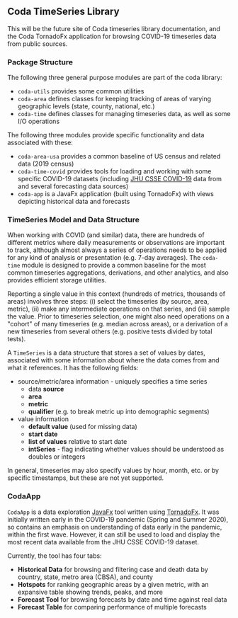 ## Coda TimeSeries Library

This will be the future site of Coda timeseries library documentation, and the Coda TornadoFx application for browsing COVID-19 timeseries data from public sources.

### Package Structure

The following three general purpose modules are part of the coda library:

- `coda-utils` provides some common utilities
- `coda-area` defines classes for keeping tracking of areas of varying geographic levels (state, county, national, etc.)
- `coda-time` defines classes for managing timeseries data, as well as some I/O operations 

The following three modules provide specific functionality and data associated with these:

- `coda-area-usa` provides a common baseline of US census and related data (2019 census)
- `coda-time-covid` provides tools for loading and working with some specific COVID-19 datasets (including [JHU CSSE COVID-19](https://github.com/CSSEGISandData/COVID-19) data from and several forecasting data sources)
- `coda-app` is a JavaFx application (built using TornadoFx) with views depicting historical data and forecasts

### TimeSeries Model and Data Structure
When working with COVID (and similar) data, there are hundreds of different metrics where daily measurements or observations are important to track, although almost always a series of operations needs to be applied for any kind of analysis or presentation (e.g. 7-day averages). The `coda-time` module is designed to provide a common baseline for the most common timeseries aggregations, derivations, and other analytics, and also provides efficient storage utilities.

Reporting a single value in this context (hundreds of metrics, thousands of areas) involves three steps: (i) select the timeseries (by source, area, metric), (ii) make any intermediate operations on that series, and (iii) sample the value. Prior to timeseries selection, one might also need operations on a "cohort" of many timeseries (e.g. median across areas), or a derivation of a new timeseries from several others (e.g. positive tests divided by total tests).

A ``TimeSeries`` is a data structure that stores a set of values by dates, associated with some information about where the data comes from and what it references. It has the following fields:

- source/metric/area information - uniquely specifies a time series
  - data **source**
  - **area**
  - **metric**
  - **qualifier** (e.g. to break metric up into demographic segments)
- value information
  - **default value** (used for missing data)
  - **start date**
  - **list of values** relative to start date
  - **intSeries** - flag indicating whether values should be understood as doubles or integers

In general, timeseries may also specify values by hour, month, etc. or by specific timestamps, but these are not yet supported.

### CodaApp
`CodaApp` is a data exploration [JavaFx](https://openjfx.io/) tool written using [TornadoFx](https://tornadofx.io/). It was initially written early in the COVID-19 pandemic (Spring and Summer 2020), so contains an emphasis on understanding of data early in the pandemic, within the first wave. However, it can still be used to load and display the most recent data available from the JHU CSSE COVID-19 dataset.

Currently, the tool has four tabs:

- **Historical Data** for browsing and filtering case and death data by country, state, metro area (CBSA), and county
- **Hotspots** for ranking geographic areas by a given metric, with an expansive table showing trends, peaks, and more
- **Forecast Tool** for browsing forecasts by date and time against real data
- **Forecast Table** for comparing performance of multiple forecasts
